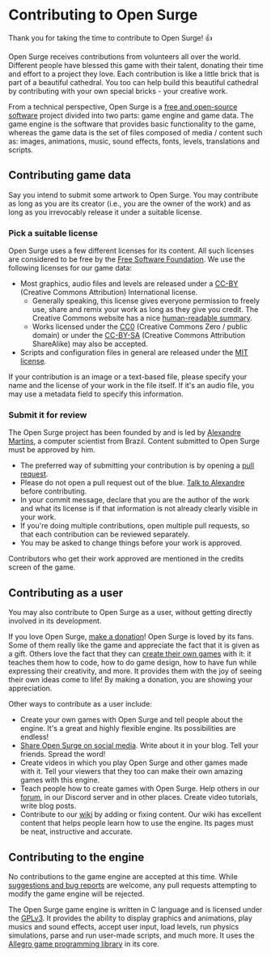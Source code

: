 # Contributing to Open Surge

Thank you for taking the time to contribute to Open Surge! :+1:

Open Surge receives contributions from volunteers all over the world. Different people have blessed this game with their talent, donating their time and effort to a project they love. Each contribution is like a little brick that is part of a beautiful cathedral. You too can help build this beautiful cathedral by contributing with your own special bricks - your creative work.

From a technical perspective, Open Surge is a [free and open-source software](https://en.wikipedia.org/wiki/Free_and_open-source_software) project divided into two parts: game engine and game data. The game engine is the software that provides basic functionality to the game, whereas the game data is the set of files composed of media / content such as: images, animations, music, sound effects, fonts, levels, translations and scripts.

## Contributing game data

Say you intend to submit some artwork to Open Surge. You may contribute as long as you are its creator (i.e., you are the owner of the work) and as long as you irrevocably release it under a suitable license.

### Pick a suitable license

Open Surge uses a few different licenses for its content. All such licenses are considered to be free by the [Free Software Foundation](http://www.fsf.org). We use the following licenses for our game data:

* Most graphics, audio files and levels are released under a [CC-BY](licenses/CC-BY-4.0-legalcode.txt) (Creative Commons Attribution) International license.
    * Generally speaking, this license gives everyone permission to freely use, share and remix your work as long as they give you credit. The Creative Commons website has a nice [human-readable summary](https://creativecommons.org/licenses/by/4.0/).
    * Works licensed under the [CC0](licenses/CC0-1.0-legalcode.txt) (Creative Commons Zero / public domain) or under the [CC-BY-SA](licenses/CC-BY-SA-4.0-legalcode.txt) (Creative Commons Attribution ShareAlike) may also be accepted.
* Scripts and configuration files in general are released under the [MIT license](licenses/MIT-license.txt).

If your contribution is an image or a text-based file, please specify your name and the license of your work in the file itself. If it's an audio file, you may use a metadata field to specify this information.

### Submit it for review

The Open Surge project has been founded by and is led by [Alexandre Martins](https://github.com/alemart), a computer scientist from Brazil. Content submitted to Open Surge must be approved by him.

* The preferred way of submitting your contribution is by opening a [pull request](https://github.com/alemart/opensurge/pulls).
* Please do not open a pull request out of the blue. [Talk to Alexandre](https://wiki.opensurge2d.org/Contact_the_developers) before contributing.
* In your commit message, declare that you are the author of the work and what its license is if that information is not already clearly visible in your work.
* If you're doing multiple contributions, open multiple pull requests, so that each contribution can be reviewed separately.
* You may be asked to change things before your work is approved.

Contributors who get their work approved are mentioned in the credits screen of the game.

## Contributing as a user

You may also contribute to Open Surge as a user, without getting directly involved in its development.

If you love Open Surge, [make a donation](http://opensurge2d.org/contribute)! Open Surge is loved by its fans. Some of them really like the game and appreciate the fact that it is given as a gift. Others love the fact that they can [create their own games](https://wiki.opensurge2d.org/Introduction_to_Modding) with it: it teaches them how to code, how to do game design, how to have fun while expressing their creativity, and more. It provides them with the joy of seeing their own ideas come to life! By making a donation, you are showing your appreciation.

Other ways to contribute as a user include:

* Create your own games with Open Surge and tell people about the engine. It's a great and highly flexible engine. Its possibilities are endless!
* [Share Open Surge on social media](http://opensurge2d.org/share). Write about it in your blog. Tell your friends. Spread the word!
* Create videos in which you play Open Surge and other games made with it. Tell your viewers that they too can make their own amazing games with this engine.
* Teach people how to create games with Open Surge. Help others in our [forum](http://forum.opensurge2d.org), in our Discord server and in other places. Create video tutorials, write blog posts.
* Contribute to our [wiki](http://wiki.opensurge2d.org) by adding or fixing content. Our wiki has excellent content that helps people learn how to use the engine. Its pages must be neat, instructive and accurate.

## Contributing to the engine

No contributions to the game engine are accepted at this time. While [suggestions and bug reports](http://opensurge2d.org/appdata/bugtracker.html) are welcome, any pull requests attempting to modify the game engine will be rejected.

The Open Surge game engine is written in C language and is licensed under the [GPLv3](licenses/GPL3-license.txt). It provides the ability to display graphics and animations, play musics and sound effects, accept user input, load levels, run physics simulations, parse and run user-made scripts, and much more. It uses the [Allegro game programming library](http://liballeg.org) in its core.